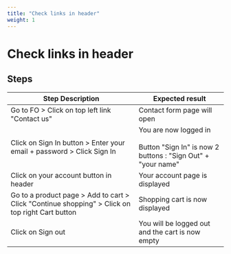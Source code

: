 ```yaml
---
title: "Check links in header"
weight: 1
---
```


# Check links in header
## Steps
| Step Description | Expected result |
| ----- | ----- |
| Go to FO > Click on top left link "Contact us" | Contact form page will open |
| Click on Sign In button > Enter your email + password > Click Sign In | You are now logged in<br><br>Button "Sign In" is now 2 buttons : "Sign Out" + "your name" |
| Click on your account button in header | Your account page is displayed |
| Go to a product page > Add to cart > Click "Continue shopping" > Click on top right Cart button | Shopping cart is now displayed |
| Click on Sign out | You will be logged out and the cart is now empty |
